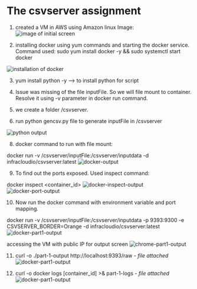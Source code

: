 # The csvserver assignment

1. created a VM in AWS using Amazon linux Image:
![image of initial screen](https://github.com/lalith2211/csvserver-app/blob/main/images/vm-initial.png)


2. installing docker using yum commands and starting the docker service. <br>
Command used: sudo yum install docker -y && sudo systemctl start docker 

![installation of docker](https://github.com/lalith2211/csvserver-app/blob/main/images/vm-initial.png/images/installation-docker.png)

3. yum install python -y --> to install python for script 

4. Issue was missing of the file inputFile. So we will file mount to container.<br>
Resolve it using -v parameter in docker run command.

6. we create a folder /csvserver.

7. run python gencsv.py file to generate inputFile in /csvserver

![python output](https://github.com/lalith2211/csvserver-app/blob/main/images/vm-initial.png/images/python-op.png)

8. docker command to run with file mount:
   <br>

docker run -v /csvserver/inputFile:/csvserver/inputdata -d infracloudio/csvserver:latest
![docker-output](https://github.com/lalith2211/csvserver-app/blob/main/images/vm-initial.png/images/docker-op.png)

9. To find out the ports exposed. Used inspect command: <br>

docker inspect <container_id>
![docker-inspect-output](https://github.com/lalith2211/csvserver-app/blob/main/images/vm-initial.png/images/docker-inspect.png)
![docker-port-output](https://github.com/lalith2211/csvserver-app/blob/main/images/vm-initial.png/images/ports-op.png)

10. Now run the docker command with environment variable and port mapping. <br>

docker run -v /csvserver/inputFile:/csvserver/inputdata -p 9393:9300 -e CSVSERVER_BORDER=Orange -d infracloudio/csvserver:latest
![docker-part1-output](https://github.com/lalith2211/csvserver-app/blob/main/images/vm-initial.png/images/part1-op.png)

accessing the VM with public IP for output screen
![chrome-part1-output](https://github.com/lalith2211/csvserver-app/blob/main/images/vm-initial.png/images/chrome-out.png)

11. curl -o ./part-1-output http://localhost:9393/raw - *file attached* <br>
![docker-part1-output](https://github.com/lalith2211/csvserver-app/blob/main/images/vm-initial.png/images/part1-op-1.png)

12. curl -o docker logs [container_id] >& part-1-logs - *file attached* <br>
![docker-part1-output](https://github.com/lalith2211/csvserver-app/blob/main/images/vm-initial.png/images/part1-op-2.png)
